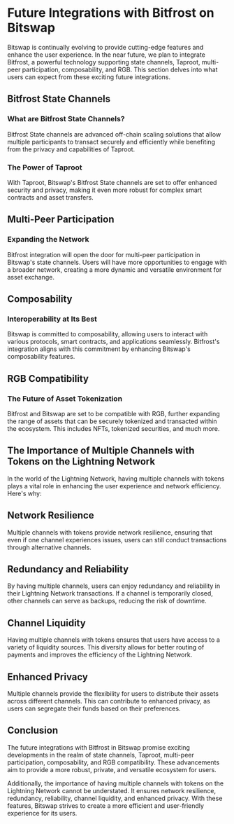 # Future Integrations with Bitfrost on Bitswap

Bitswap is continually evolving to provide cutting-edge features and enhance the user experience. In the near future, we plan to integrate Bitfrost, a powerful technology supporting state channels, Taproot, multi-peer participation, composability, and RGB. This section delves into what users can expect from these exciting future integrations.

## Bitfrost State Channels

### What are Bitfrost State Channels?

Bitfrost State channels are advanced off-chain scaling solutions that allow multiple participants to transact securely and efficiently while benefiting from the privacy and capabilities of Taproot.

### The Power of Taproot

With Taproot, Bitswap's Bitfrost State channels are set to offer enhanced security and privacy, making it even more robust for complex smart contracts and asset transfers.

## Multi-Peer Participation

### Expanding the Network

Bitfrost integration will open the door for multi-peer participation in Bitswap's state channels. Users will have more opportunities to engage with a broader network, creating a more dynamic and versatile environment for asset exchange.

## Composability

### Interoperability at Its Best

Bitswap is committed to composability, allowing users to interact with various protocols, smart contracts, and applications seamlessly. Bitfrost's integration aligns with this commitment by enhancing Bitswap's composability features.

## RGB Compatibility

### The Future of Asset Tokenization

Bitfrost and Bitswap are set to be compatible with RGB, further expanding the range of assets that can be securely tokenized and transacted within the ecosystem. This includes NFTs, tokenized securities, and much more.

## The Importance of Multiple Channels with Tokens on the Lightning Network

In the world of the Lightning Network, having multiple channels with tokens plays a vital role in enhancing the user experience and network efficiency. Here's why:

## Network Resilience

Multiple channels with tokens provide network resilience, ensuring that even if one channel experiences issues, users can still conduct transactions through alternative channels.

## Redundancy and Reliability

By having multiple channels, users can enjoy redundancy and reliability in their Lightning Network transactions. If a channel is temporarily closed, other channels can serve as backups, reducing the risk of downtime.

## Channel Liquidity

Having multiple channels with tokens ensures that users have access to a variety of liquidity sources. This diversity allows for better routing of payments and improves the efficiency of the Lightning Network.

## Enhanced Privacy

Multiple channels provide the flexibility for users to distribute their assets across different channels. This can contribute to enhanced privacy, as users can segregate their funds based on their preferences.

## Conclusion

The future integrations with Bitfrost in Bitswap promise exciting developments in the realm of state channels, Taproot, multi-peer participation, composability, and RGB compatibility. These advancements aim to provide a more robust, private, and versatile ecosystem for users.

Additionally, the importance of having multiple channels with tokens on the Lightning Network cannot be understated. It ensures network resilience, redundancy, reliability, channel liquidity, and enhanced privacy. With these features, Bitswap strives to create a more efficient and user-friendly experience for its users.
